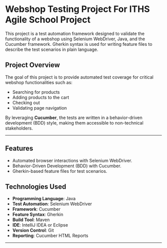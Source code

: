# **Webshop Testing Project For ITHS Agile School Project**

This project is a test automation framework designed to validate the functionality of a webshop using Selenium WebDriver, Java, and the Cucumber framework. Gherkin syntax is used for writing feature files to describe the test scenarios in plain language.

## **Project Overview**
The goal of this project is to provide automated test coverage for critical webshop functionalities such as:
- Searching for products
- Adding products to the cart
- Checking out
- Validating page navigation

By leveraging **Cucumber**, the tests are written in a behavior-driven development (BDD) style, making them accessible to non-technical stakeholders.

---

## **Features**
- Automated browser interactions with Selenium WebDriver.
- Behavior-Driven Development (BDD) with Cucumber.
- Gherkin-based feature files for test scenarios.

## **Technologies Used**
- **Programming Language**: Java
- **Test Automation**: Selenium WebDriver
- **Framework**: Cucumber
- **Feature Syntax**: Gherkin
- **Build Tool**: Maven
- **IDE**: IntelliJ IDEA or Eclipse
- **Version Control**: Git
- **Reporting**: Cucumber HTML Reports

---
